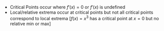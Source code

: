 * Critical Points occur where $f'(x)=0$ or $f'(x)$ is undefined
* Local/relative extrema occur at critical points but not all critical points correspond to local extrema \[$f(x)=x^3$ has a critical point at $x=0$ but no relative min or max]
